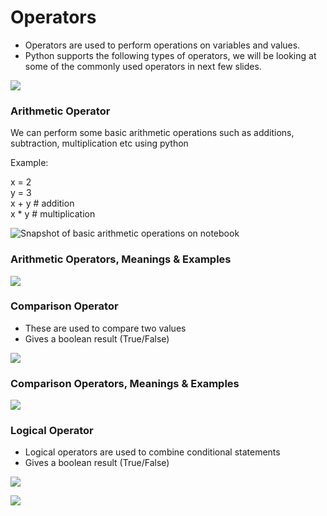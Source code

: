 # Operators

* Operators are used to perform operations on variables and values.
* Python supports the following types of operators, we will be looking at some of the commonly used operators in next few slides.

![](https://lh3.googleusercontent.com/HyECZqt9X_5b-h4WiNVOfhuaqnO5TzOCQlM8h6AOvXq3X-l3gs7P6LkMIiuicbXcJ0zDyVuCb432pGIDLxFVaHVV97MKcTrbVcLEAT0Arq-_oLo2lTKMIHjzWuvXhC082XPWiXGhrQw=s0)

### Arithmetic Operator

We can perform some basic arithmetic operations such as additions, subtraction, multiplication etc using python

Example:  
  
x = 2  
y = 3  
x +  y \# addition  
x \* y  \# multiplication

![Snapshot of basic arithmetic operations on notebook](https://lh3.googleusercontent.com/QWHoK5kgB1ss98BZOaK5XPzfGabzVF9J21LrGI4CPFubwQbPtWAD2z5_iGTuzzeRVAZARO3nvPibzF7jvjlSq0A2DLp-dLHM94cQikUM0HjoMHOp169PSDORtWTXH-rRBqFy-zrsVP0=s0)

### Arithmetic Operators, Meanings & Examples

![](https://lh3.googleusercontent.com/ZnGvhgX0Ma_69eRakVLzm30i1jN8Z4cy0hDGpe0WoR6GeS2AZ5vm4e_d0Roja4pB6bT8xh9RTA-IMKOGkarnyacE9mkLPylvBgvu0XmnLOFu9vCVR9AmxLbPlhsCgo5ZN00-gfyJPQw=s0)

### Comparison Operator

* These are used to compare two values
* Gives a boolean result \(True/False\)

![](https://lh3.googleusercontent.com/Y16n7eIHMLYjKD50CQfTGUpvaqA06oC-ciqVxtYmBsjXEeKP9ePNIirR1bERrQA3199Mszx7cZIEsaVM_uhiJTnLqHgYvuYa4SUqE6HrqBSCm-mx4bnjyp0W8VZEeerArQwmS-bialo=s0)

### **Comparison Operators, Meanings & Examples**

![](https://lh3.googleusercontent.com/J3EKqc9EHP7RiGkq-akbIIGOdvEfIzLw6-o-WNUqqJj4pQJzlcDg4sVyavLmRmU7xuLGPINYAGicET3XgcRg-5kT_xRU8MkZB_nZuhswsDxRdADDRlFP8tXtMVVVvZCxyaIfWiugDD0=s0)

### **Logical Operator**

* Logical operators are used to combine conditional statements
* Gives a boolean result \(True/False\)

![](https://lh6.googleusercontent.com/79Kc6YKQb6DE2ttbK6UEc6S2SFjM1wXGjjhFbwtaDzSMIPiRsOuwXCNvN1LdFsGIHDuwZYlgL6nxmFaEISes7FKhoJrObgq4u9cRHN5WGLkXc_iMrjodf6FtP7DeDSvftepBraLC2Mc=s0)



![](https://lh5.googleusercontent.com/dSO0iYrS2jpnz_Q8379WAzx-9vHYLnU9OyV12gvyf6cOXtUyaASMdI55bMRNXQiMIm_B1uoUqUZloL5S0dTjhlV797loZnEJYKW4n1vUiuMNVq_1aOosZUSl1WZgQozXZGZtDNvn6qg=s0)

